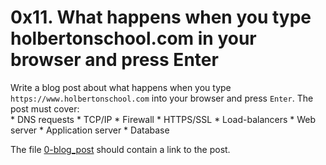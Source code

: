 # 0x11. What happens when you type holbertonschool.com in your browser and press Enter

Write a blog post about what happens when you type `https://www.holbertonschool.com` into your browser and press `Enter`. The post must cover:   
      * DNS requests
      * TCP/IP
      * Firewall
      * HTTPS/SSL
      * Load-balancers
      * Web server
      * Application server
      * Database   

The file [0-blog_post](0-blog_post) should contain a link to the post. 